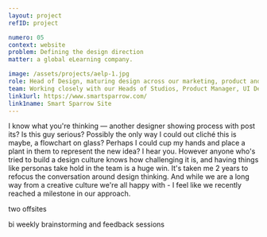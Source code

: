```yaml
---
layout: project
refID: project

numero: 05
context: website
problem: Defining the design direction
matter: a global eLearning company.

image: /assets/projects/aelp-1.jpg
role: Head of Design, maturing design across our marketing, product and in house learning design studio teams.
team: Working closely with our Heads of Studios, Product Manager, UI Designer, and around 15 Learning Designers.
link1url: https://www.smartsparrow.com/
link1name: Smart Sparrow Site
---
```


I know what you're thinking — another designer showing process with post its? Is this guy serious? Possibly the only way I could out cliché this is maybe, a flowchart on glass? Perhaps I could cup my hands and place a plant in them to represent the new idea? I hear you. However anyone who's tried to build a design culture knows how challenging it is, and having things like personas take hold in the team is a huge win. It's taken me 2 years to refocus the conversation around design thinking. And while we are a long way from a creative culture we're all happy with - I feel like we recently reached a milestone in our approach.



two offsites

bi weekly brainstorming and feedback sessions
